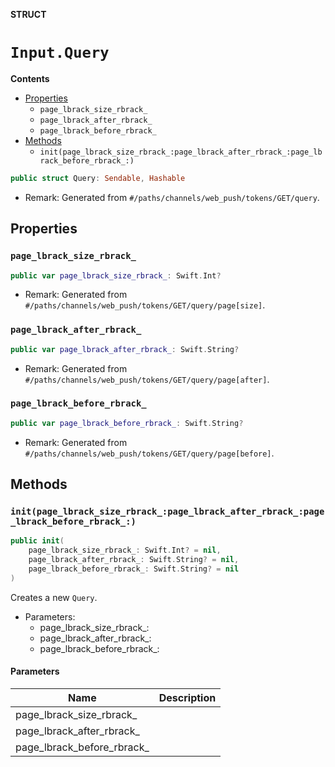 **STRUCT**

# `Input.Query`

**Contents**

- [Properties](#properties)
  - `page_lbrack_size_rbrack_`
  - `page_lbrack_after_rbrack_`
  - `page_lbrack_before_rbrack_`
- [Methods](#methods)
  - `init(page_lbrack_size_rbrack_:page_lbrack_after_rbrack_:page_lbrack_before_rbrack_:)`

```swift
public struct Query: Sendable, Hashable
```

- Remark: Generated from `#/paths/channels/web_push/tokens/GET/query`.

## Properties
### `page_lbrack_size_rbrack_`

```swift
public var page_lbrack_size_rbrack_: Swift.Int?
```

- Remark: Generated from `#/paths/channels/web_push/tokens/GET/query/page[size]`.

### `page_lbrack_after_rbrack_`

```swift
public var page_lbrack_after_rbrack_: Swift.String?
```

- Remark: Generated from `#/paths/channels/web_push/tokens/GET/query/page[after]`.

### `page_lbrack_before_rbrack_`

```swift
public var page_lbrack_before_rbrack_: Swift.String?
```

- Remark: Generated from `#/paths/channels/web_push/tokens/GET/query/page[before]`.

## Methods
### `init(page_lbrack_size_rbrack_:page_lbrack_after_rbrack_:page_lbrack_before_rbrack_:)`

```swift
public init(
    page_lbrack_size_rbrack_: Swift.Int? = nil,
    page_lbrack_after_rbrack_: Swift.String? = nil,
    page_lbrack_before_rbrack_: Swift.String? = nil
)
```

Creates a new `Query`.

- Parameters:
  - page_lbrack_size_rbrack_:
  - page_lbrack_after_rbrack_:
  - page_lbrack_before_rbrack_:

#### Parameters

| Name | Description |
| ---- | ----------- |
| page_lbrack_size_rbrack_ |  |
| page_lbrack_after_rbrack_ |  |
| page_lbrack_before_rbrack_ |  |